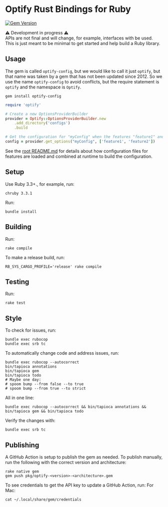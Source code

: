 # Optify Rust Bindings for Ruby
[![Gem Version](https://badge.fury.io/rb/optify-config.svg?icon=si%3Arubygems&icon_color=%23ec3c3c)](https://badge.fury.io/rb/optify-config)

⚠️ Development in progress ⚠️\
APIs are not final and will change, for example, interfaces with be used.
This is just meant to be minimal to get started and help build a Ruby library.

## Usage

The gem is called `optify-config`, but we would like to call it just `optify`, but that name was taken by a gem that has not been updated since 2012.
So we use the name `optify-config` to avoid conflicts, but the require statement is `optify` and the namespace is `Optify`.

```shell
gem install optify-config
```

```ruby
require 'optify'

# Create a new OptionsProviderBuilder
provider = Optify::OptionsProviderBuilder.new
    .add_directory('configs')
    .build

# Get the configuration for "myConfig" when the features "feature1" and "feature2" are enabled
config = provider.get_options("myConfig", ['feature1', 'feature2'])
```

See the [root README.md](../../README.md) for details about how configuration files for features are loaded and combined at runtime to build the configuration.

## Setup
<!-- Some tips in https://github.com/matsadler/magnus/issues/77 -->

Use Ruby 3.3+., for example, run:
```shell
chruby 3.3.1
```

Run:
```shell
bundle install
```

## Building
Run:
```shell
rake compile
```

To make a release build, run:
```shell
RB_SYS_CARGO_PROFILE='release' rake compile
```

## Testing

Run:
```shell
rake test
```

## Style
To check for issues, run:
```shell
bundle exec rubocop
bundle exec srb tc
```

To automatically change code and address issues, run:
```shell
bundle exec rubocop --autocorrect
bin/tapioca annotations
bin/tapioca gem
bin/tapioca todo
# Maybe one day:
# spoom bump --from false --to true
# spoom bump --from true --to strict
```

All in one line:
```shell
bundle exec rubocop --autocorrect && bin/tapioca annotations && bin/tapioca gem && bin/tapioca todo
```

Verify the changes with:
```shell
bundle exec srb tc
```

## Publishing
A GitHub Action is setup to publish the gem as needed.
To publish manually, run the following with the correct version and architecture:
```shell
rake native gem
gem push pkg/optify-<version>-<architecture>.gem
```

To see credentials to get the API key to update a GitHub Action, run:
For Mac:
```shell
cat ~/.local/share/gem/credentials
```
